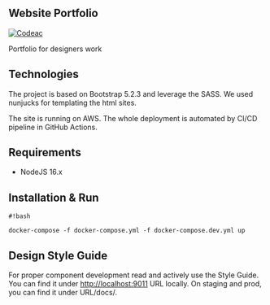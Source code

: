 Website Portfolio
--------

[![Codeac](https://static.codeac.io/badges/2-301952939.svg "Codeac")](https://app.codeac.io/github/ticha-website/website-portfolio)

Portfolio for designers work

## Technologies

The project is based on Bootstrap 5.2.3 and leverage the SASS.
We used nunjucks for templating the html sites.

The site is running on AWS. The whole deployment is automated by CI/CD pipeline in GitHub Actions.

## Requirements
 - NodeJS 16.x


## Installation & Run

```
#!bash

docker-compose -f docker-compose.yml -f docker-compose.dev.yml up
```


## Design Style Guide

For proper component development read and actively use the Style Guide.
You can find it under [http://localhost:9011](http://localhost:9011) URL locally. On staging and prod, you can find it under URL/docs/.
